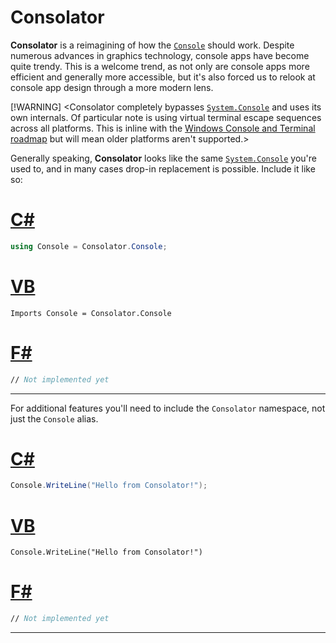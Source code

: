 # Consolator

**Consolator** is a reimagining of how the [`Console`](https://docs.microsoft.com/en-us/dotnet/api/system.console) should work. Despite numerous advances in graphics technology, console apps have become quite trendy. This is a welcome trend, as not only are console apps more efficient and generally more accessible, but it's also forced us to relook at console app design through a more modern lens.

[!WARNING]
<Consolator completely bypasses [`System.Console`](https://docs.microsoft.com/en-us/dotnet/api/system.console) and uses its own internals. Of particular note is using virtual terminal escape sequences across all platforms. This is inline with the [Windows Console and Terminal roadmap](https://docs.microsoft.com/en-us/windows/console/ecosystem-roadmap) but will mean older platforms aren't supported.>

Generally speaking, **Consolator** looks like the same [`System.Console`](https://docs.microsoft.com/en-us/dotnet/api/system.console) you're used to, and in many cases drop-in replacement is possible. Include it like so:

# [C#](#tab/cs)

~~~~csharp
using Console = Consolator.Console;
~~~~

# [VB](#tab/cs)

~~~~vbnet
Imports Console = Consolator.Console
~~~~

# [F#](#tab/fs)

~~~~fsharp
// Not implemented yet
~~~~

***

For additional features you'll need to include the `Consolator` namespace, not just the `Console` alias.

# [C#](#tab/cs)

~~~~csharp
Console.WriteLine("Hello from Consolator!");
~~~~

# [VB](#tab/cs)

~~~~vbnet
Console.WriteLine("Hello from Consolator!")
~~~~

# [F#](#tab/fs)

~~~~fsharp
// Not implemented yet
~~~~

***